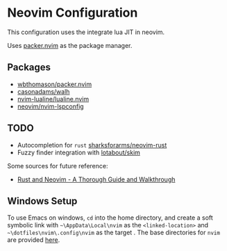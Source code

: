 # Neovim Configuration

This configuration uses the integrate lua JIT in neovim.

Uses [packer.nvim](https://github.com/wbthomason/packer.nvim) as the package manager.

## Packages
- [wbthomason/packer.nvim](https://github.com/wbthomason/packer.nvim)
- [casonadams/walh](https://github.com/casonadams/walh)
- [nvim-lualine/lualine.nvim](https://github.com/nvim-lualine/lualine.nvim)
- [neovim/nvim-lspconfig](https://github.com/neovim/nvim-lspconfig)

## TODO
- Autocompletion for `rust` [sharksforarms/neovim-rust](https://github.com/sharksforarms/neovim-rust)
- Fuzzy finder integration with [lotabout/skim](https://github.com/lotabout/skim)

Some sources for future reference:
- [Rust and Neovim - A Thorough Guide and Walkthrough](https://rsdlt.github.io/posts/rust-nvim-ide-guide-walkthrough-development-debug/)

## Windows Setup
To use Emacs on windows, `cd` into the home directory, and create a soft symbolic link with `~\AppData\Local\nvim` as the `<linked-location>` and `~\dotfiles\nvim\.config\nvim` as the target <directory-location>. The base directories for `nvim` are provided [here](https://neovim.io/doc/user/starting.html#base-directories).